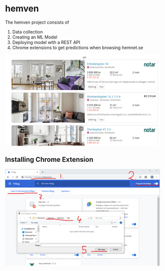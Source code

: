 # hemven
The hemven project consists of
1. Data collection
2. Creating an ML Model
3. Deploying model with a REST API
4. Chrome extensions to get predictions when browsing hemnet.se

![Example image](example.png)

## Installing Chrome Extension
![Installation](installation.png)